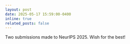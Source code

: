 ```yaml
---
layout: post
date: 2025-05-17 15:59:00-0400
inline: true
related_posts: false
---
```

Two submissions made to NeurIPS 2025. Wish for the best!
